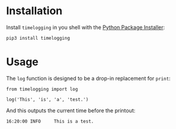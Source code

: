 # Installation

Install `timelogging` in you shell with the [Python Package Installer](https://pip.pypa.io/en/stable/):
```sh
pip3 install timelogging
```

# Usage

The `log` function is designed to be a drop-in replacement for `print`:

```python3
from timelogging import log

log('This', 'is', 'a', 'test.')
```

And this outputs the current time before the printout:

```
16:20:00 INFO     This is a test.
```
